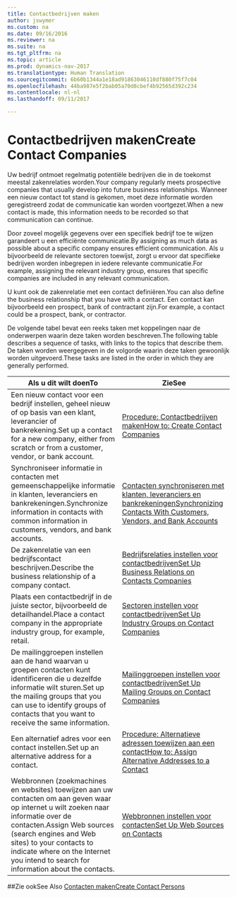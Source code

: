 ```yaml
---
title: Contactbedrijven maken
author: jswymer
ms.custom: na
ms.date: 09/16/2016
ms.reviewer: na
ms.suite: na
ms.tgt_pltfrm: na
ms.topic: article
ms.prod: dynamics-nav-2017
ms.translationtype: Human Translation
ms.sourcegitcommit: 6b60b1344a1e18ad91863046110df880f75f7c04
ms.openlocfilehash: 44ba987e5f2bab05a70d8cbef4b92565d392c234
ms.contentlocale: nl-nl
ms.lasthandoff: 09/11/2017

---
```

# <a name="create-contact-companies"></a><span data-ttu-id="7dc69-102">Contactbedrijven maken</span><span class="sxs-lookup"><span data-stu-id="7dc69-102">Create Contact Companies</span></span>
<span data-ttu-id="7dc69-103">Uw bedrijf ontmoet regelmatig potentiële bedrijven die in de toekomst meestal zakenrelaties worden.</span><span class="sxs-lookup"><span data-stu-id="7dc69-103">Your company regularly meets prospective companies that usually develop into future business relationships.</span></span> <span data-ttu-id="7dc69-104">Wanneer een nieuw contact tot stand is gekomen, moet deze informatie worden geregistreerd zodat de communicatie kan worden voortgezet.</span><span class="sxs-lookup"><span data-stu-id="7dc69-104">When a new contact is made, this information needs to be recorded so that communication can continue.</span></span>

<span data-ttu-id="7dc69-105">Door zoveel mogelijk gegevens over een specifiek bedrijf toe te wijzen garandeert u een efficiënte communicatie.</span><span class="sxs-lookup"><span data-stu-id="7dc69-105">By assigning as much data as possible about a specific company ensures efficient communication.</span></span> <span data-ttu-id="7dc69-106">Als u bijvoorbeeld de relevante sectoren toewijst, zorgt u ervoor dat specifieke bedrijven worden inbegrepen in iedere relevante communicatie.</span><span class="sxs-lookup"><span data-stu-id="7dc69-106">For example, assigning the relevant industry group, ensures that specific companies are included in any relevant communication.</span></span>

<span data-ttu-id="7dc69-107">U kunt ook de zakenrelatie met een contact definiëren.</span><span class="sxs-lookup"><span data-stu-id="7dc69-107">You can also define the business relationship that you have with a contact.</span></span> <span data-ttu-id="7dc69-108">Een contact kan bijvoorbeeld een prospect, bank of contractant zijn.</span><span class="sxs-lookup"><span data-stu-id="7dc69-108">For example, a contact could be a prospect, bank, or contractor.</span></span>

<span data-ttu-id="7dc69-109">De volgende tabel bevat een reeks taken met koppelingen naar de onderwerpen waarin deze taken worden beschreven.</span><span class="sxs-lookup"><span data-stu-id="7dc69-109">The following table describes a sequence of tasks, with links to the topics that describe them.</span></span> <span data-ttu-id="7dc69-110">De taken worden weergegeven in de volgorde waarin deze taken gewoonlijk worden uitgevoerd.</span><span class="sxs-lookup"><span data-stu-id="7dc69-110">These tasks are listed in the order in which they are generally performed.</span></span>

|<span data-ttu-id="7dc69-111">Als u dit wilt doen</span><span class="sxs-lookup"><span data-stu-id="7dc69-111">To</span></span> |<span data-ttu-id="7dc69-112">Zie</span><span class="sxs-lookup"><span data-stu-id="7dc69-112">See</span></span> |
|---|----|
|<span data-ttu-id="7dc69-113">Een nieuw contact voor een bedrijf instellen, geheel nieuw of op basis van een klant, leverancier of bankrekening.</span><span class="sxs-lookup"><span data-stu-id="7dc69-113">Set up a contact for a new company, either from scratch or from a customer, vendor, or bank account.</span></span>|[<span data-ttu-id="7dc69-114">Procedure: Contactbedrijven maken</span><span class="sxs-lookup"><span data-stu-id="7dc69-114">How to: Create Contact Companies</span></span>](marketing-how-create-contact-companies.md)|
|<span data-ttu-id="7dc69-115">Synchroniseer informatie in contacten met gemeenschappelijke informatie in klanten, leveranciers en bankrekeningen.</span><span class="sxs-lookup"><span data-stu-id="7dc69-115">Synchronize information in contacts with common information in customers, vendors, and bank accounts.</span></span>|[<span data-ttu-id="7dc69-116">Contacten synchroniseren met klanten, leveranciers en bankrekeningen</span><span class="sxs-lookup"><span data-stu-id="7dc69-116">Synchronizing Contacts With Customers, Vendors, and Bank Accounts</span></span>](marketing-synchronize-contacts-customers-vendors-bank-accounts.md)|
|<span data-ttu-id="7dc69-117">De zakenrelatie van een bedrijfscontact beschrijven.</span><span class="sxs-lookup"><span data-stu-id="7dc69-117">Describe the business relationship of a company contact.</span></span>|[<span data-ttu-id="7dc69-118">Bedrijfsrelaties instellen voor contactbedrijven</span><span class="sxs-lookup"><span data-stu-id="7dc69-118">Set Up Business Relations on Contacts Companies</span></span>](marketing-business-relations.md)|
|<span data-ttu-id="7dc69-119">Plaats een contactbedrijf in de juiste sector, bijvoorbeeld de detailhandel.</span><span class="sxs-lookup"><span data-stu-id="7dc69-119">Place a contact company in the appropriate industry group, for example, retail.</span></span>|[<span data-ttu-id="7dc69-120">Sectoren instellen voor contactbedrijven</span><span class="sxs-lookup"><span data-stu-id="7dc69-120">Set Up Industry Groups on Contact Companies</span></span>](marketing-industry-groups.md)|
|<span data-ttu-id="7dc69-121">De mailinggroepen instellen aan de hand waarvan u groepen contacten kunt identificeren die u dezelfde informatie wilt sturen.</span><span class="sxs-lookup"><span data-stu-id="7dc69-121">Set up the mailing groups that you can use to identify groups of contacts that you want to receive the same information.</span></span>|[<span data-ttu-id="7dc69-122">Mailinggroepen instellen voor contactbedrijven</span><span class="sxs-lookup"><span data-stu-id="7dc69-122">Set Up Mailing Groups on Contact Companies</span></span>](marketing-mailing-groups.md)|
|<span data-ttu-id="7dc69-123">Een alternatief adres voor een contact instellen.</span><span class="sxs-lookup"><span data-stu-id="7dc69-123">Set up an alternative address for a contact.</span></span>|[<span data-ttu-id="7dc69-124">Procedure: Alternatieve adressen toewijzen aan een contact</span><span class="sxs-lookup"><span data-stu-id="7dc69-124">How to: Assign Alternative Addresses to a Contact</span></span>](marketing-how-assign-alternative-address.md)|
|<span data-ttu-id="7dc69-125">Webbronnen (zoekmachines en websites) toewijzen aan uw contacten om aan geven waar op internet u wilt zoeken naar informatie over de contacten.</span><span class="sxs-lookup"><span data-stu-id="7dc69-125">Assign Web sources (search engines and Web sites) to your contacts to indicate where on the Internet you intend to search for information about the contacts.</span></span>|[<span data-ttu-id="7dc69-126">Webbronnen instellen voor contacten</span><span class="sxs-lookup"><span data-stu-id="7dc69-126">Set Up Web Sources on Contacts</span></span>](marketing-web-sources.md)|

##<a name="see-also"></a><span data-ttu-id="7dc69-127">Zie ook</span><span class="sxs-lookup"><span data-stu-id="7dc69-127">See Also</span></span>
[<span data-ttu-id="7dc69-128">Contacten maken</span><span class="sxs-lookup"><span data-stu-id="7dc69-128">Create Contact Persons</span></span>](marketing-create-contact-persons.md)

